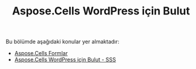 ﻿---
title: Aspose.Cells WordPress için Bulut
second_title: Aspose.Cells Cloud Documen
type: docs
url: /tr/aspose-cells-cloud-for-wordpress/
description: Aspose.Cells Bulut, oluşturma, dönüştürme, birleştirme, bölme, koruma, iç nesne işlemleri vb. için Excel'i destekler
weight: 10
---
Bu bölümde aşağıdaki konular yer almaktadır:

- [Aspose.Cells Formlar](/cells/tr/aspose-cells-forms/)
- [Aspose.Cells WordPress için Bulut - SSS](/cells/tr/aspose-cells-cloud-for-wordpress-faqs/)
